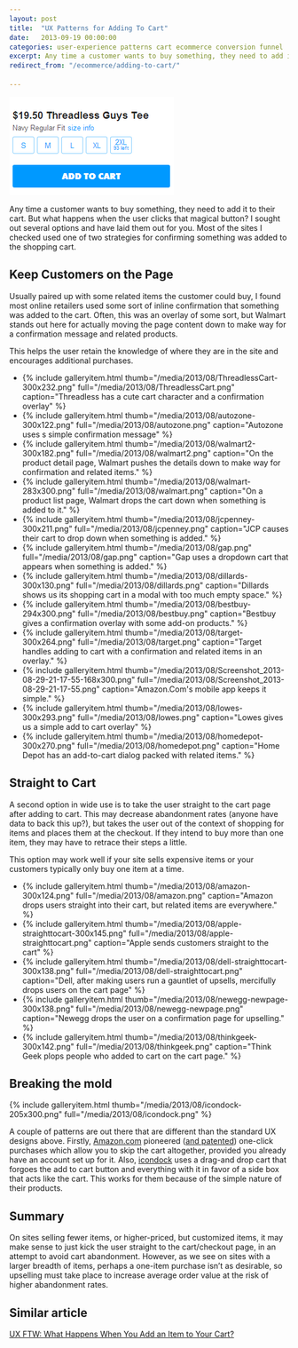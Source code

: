 ```yaml
---
layout: post
title:  "UX Patterns for Adding To Cart"
date:   2013-09-19 00:00:00
categories: user-experience patterns cart ecommerce conversion funnel
excerpt: Any time a customer wants to buy something, they need to add it to their cart. But what happens when the user clicks that magical button?
redirect_from: "/ecommerce/adding-to-cart/"

---
```


<img class="img-right" src="/media/2013/08/threadless.png" alt="Screenshot of large add to cart button">

Any time a customer wants to buy something, they need to add it to their cart. But what happens when the user clicks that magical button? I sought out several options and have laid them out for you. Most of the sites I checked used one of two strategies for confirming something was added to the shopping cart.

## Keep Customers on the Page

Usually paired up with some related items the customer could buy, I found most online retailers used some sort of inline confirmation that something was added to the cart. Often, this was an overlay of some sort, but Walmart stands out here for actually moving the page content down to make way for a confirmation message and related products.

This helps the user retain the knowledge of where they are in the site and encourages additional purchases.

<ul class="gallery">
  <li>{% include galleryitem.html thumb="/media/2013/08/ThreadlessCart-300x232.png" full="/media/2013/08/ThreadlessCart.png" caption="Threadless has a cute cart character and a confirmation overlay" %}</li>
  <li>{% include galleryitem.html thumb="/media/2013/08/autozone-300x122.png" full="/media/2013/08/autozone.png" caption="Autozone uses s simple confirmation message" %}</li>
  <li>{% include galleryitem.html thumb="/media/2013/08/walmart2-300x182.png" full="/media/2013/08/walmart2.png" caption="On the product detail page, Walmart pushes the details down to make way for confirmation and related items." %}</li>
  <li>{% include galleryitem.html thumb="/media/2013/08/walmart-283x300.png" full="/media/2013/08/walmart.png" caption="On a product list page, Walmart drops the cart down when something is added to it." %}</li>
  <li>{% include galleryitem.html thumb="/media/2013/08/jcpenney-300x211.png" full="/media/2013/08/jcpenney.png" caption="JCP causes their cart to drop down when something is added." %}</li>
  <li>{% include galleryitem.html thumb="/media/2013/08/gap.png" full="/media/2013/08/gap.png" caption="Gap uses a dropdown cart that appears when something is added." %}</li>
  <li>{% include galleryitem.html thumb="/media/2013/08/dillards-300x130.png" full="/media/2013/08/dillards.png" caption="Dillards shows us its shopping cart in a modal with too much empty space." %}</li>
  <li>{% include galleryitem.html thumb="/media/2013/08/bestbuy-294x300.png" full="/media/2013/08/bestbuy.png" caption="Bestbuy gives a confirmation overlay with some add-on products." %}</li>
  <li>{% include galleryitem.html thumb="/media/2013/08/target-300x264.png" full="/media/2013/08/target.png" caption="Target handles adding to cart with a confirmation and related items in an overlay." %}</li>
  <li>{% include galleryitem.html thumb="/media/2013/08/Screenshot_2013-08-29-21-17-55-168x300.png" full="/media/2013/08/Screenshot_2013-08-29-21-17-55.png" caption="Amazon.Com's mobile app keeps it simple." %}</li>
  <li>{% include galleryitem.html thumb="/media/2013/08/lowes-300x293.png" full="/media/2013/08/lowes.png" caption="Lowes gives us a simple add to cart overlay" %}</li>
  <li>{% include galleryitem.html thumb="/media/2013/08/homedepot-300x270.png" full="/media/2013/08/homedepot.png" caption="Home Depot has an add-to-cart dialog packed with related items." %}</li>
</ul>

## Straight to Cart

A second option in wide use is to take the user straight to the cart page after adding to cart. This may decrease abandonment rates (anyone have data to back this up?), but takes the user out of the context of shopping for items and places them at the checkout. If they intend to buy more than one item, they may have to retrace their steps a little.

This option may work well if your site sells expensive items or your customers typically only buy one item at a time.

<ul class="gallery">
  <li>{% include galleryitem.html thumb="/media/2013/08/amazon-300x124.png" full="/media/2013/08/amazon.png" caption="Amazon drops users straight into their cart, but related items are everywhere." %}</li>  
  <li>{% include galleryitem.html thumb="/media/2013/08/apple-straighttocart-300x145.png" full="/media/2013/08/apple-straighttocart.png" caption="Apple sends customers straight to the cart" %}</li>
  <li>{% include galleryitem.html thumb="/media/2013/08/dell-straighttocart-300x138.png" full="/media/2013/08/dell-straighttocart.png" caption="Dell, after making users run a gauntlet of upsells, mercifully drops users on the cart page" %}</li>
  <li>{% include galleryitem.html thumb="/media/2013/08/newegg-newpage-300x138.png" full="/media/2013/08/newegg-newpage.png" caption="Newegg drops the user on a confirmation page for upselling." %}</li>
  <li>{% include galleryitem.html thumb="/media/2013/08/thinkgeek-300x142.png" full="/media/2013/08/thinkgeek.png" caption="Think Geek plops people who added to cart on the cart page." %}</li>  
</ul>

## Breaking the mold

<div class="img-right">
{% include galleryitem.html thumb="/media/2013/08/icondock-205x300.png" full="/media/2013/08/icondock.png" %}
</div>

A couple of patterns are out there that are different than the standard UX designs above. Firstly, [Amazon.com](https://www.amazon.com) pioneered ([and patented](https://en.wikipedia.org/wiki/1-Click)) one-click purchases which allow you to skip the cart altogether, provided you already have an account set up for it. Also, [icondock](https://icondock.com/) uses a drag-and drop cart that forgoes the add to cart button and everything with it in favor of a side box that acts like the cart. This works for them because of the simple nature of their products.

## Summary

On sites selling fewer items, or higher-priced, but customized items, it may make sense to just kick the user straight to the cart/checkout page, in an attempt to avoid cart abandonment. However, as we see on sites with a larger breadth of items, perhaps a one-item purchase isn’t as desirable, so upselling must take place to increase average order value at the risk of higher abandonment rates.

## Similar article

[UX FTW: What Happens When You Add an Item to Your Cart?](https://www.aidanbryant.com/post/37053391376/ux-ftw-what-happens-when-you-add-an-item-to-your-cart)
